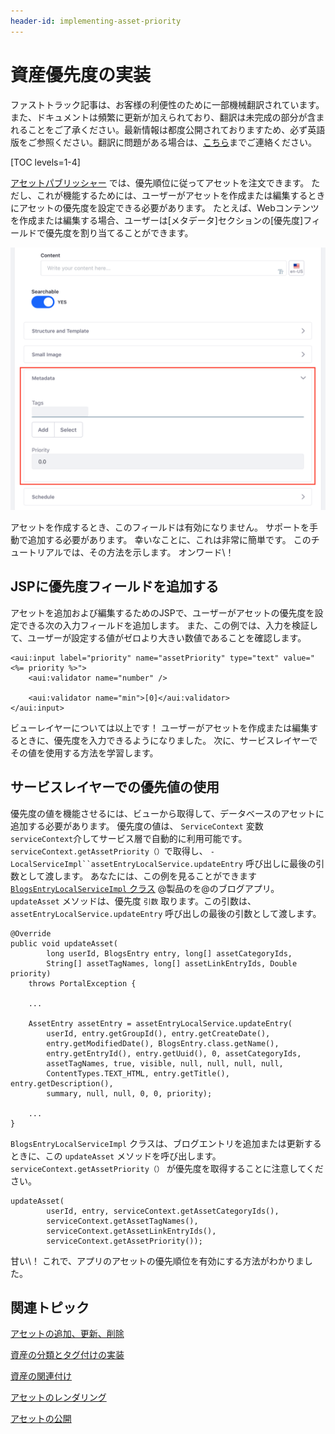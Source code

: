 ```yaml
---
header-id: implementing-asset-priority
---
```


# 資産優先度の実装

<p class="alert alert-info"><span class="wysiwyg-color-blue120">ファストトラック記事は、お客様の利便性のために一部機械翻訳されています。また、ドキュメントは頻繁に更新が加えられており、翻訳は未完成の部分が含まれることをご了承ください。最新情報は都度公開されておりますため、必ず英語版をご参照ください。翻訳に問題がある場合は、<a href="mailto:support-content-jp@liferay.com">こちら</a>までご連絡ください。</span></p>

[TOC levels=1-4]

[アセットパブリッシャー](/docs/7-1/user/-/knowledge_base/u/publishing-assets) では、優先順位に従ってアセットを注文できます。 ただし、これが機能するためには、ユーザーがアセットを作成または編集するときにアセットの優先度を設定できる必要があります。 たとえば、Webコンテンツを作成または編集する場合、ユーザーは[メタデータ]セクションの[優先度]フィールドで優先度を割り当てることができます。

![図1：優先度フィールドでは、ユーザーがアセットの優先度を設定できます。](../../images/web-content-categorization.png)

アセットを作成するとき、このフィールドは有効になりません。 サポートを手動で追加する必要があります。 幸いなことに、これは非常に簡単です。 このチュートリアルでは、その方法を示します。 オンワード\！

## JSPに優先度フィールドを追加する

アセットを追加および編集するためのJSPで、ユーザーがアセットの優先度を設定できる次の入力フィールドを追加します。 また、この例では、入力を検証して、ユーザーが設定する値がゼロより大きい数値であることを確認します。

    <aui:input label="priority" name="assetPriority" type="text" value="<%= priority %>">
        <aui:validator name="number" />
    
        <aui:validator name="min">[0]</aui:validator>
    </aui:input>

ビューレイヤーについては以上です！ ユーザーがアセットを作成または編集するときに、優先度を入力できるようになりました。 次に、サービスレイヤーでその値を使用する方法を学習します。

## サービスレイヤーでの優先値の使用

優先度の値を機能させるには、ビューから取得して、データベースのアセットに追加する必要があります。 優先度の値は、 `ServiceContext` 変数 `serviceContext`介してサービス層で自動的に利用可能です。 `serviceContext.getAssetPriority（）`で取得し、 `-LocalServiceImpl``assetEntryLocalService.updateEntry` 呼び出しに最後の引数として渡します。 あなたには、この例を見ることができます [ `BlogsEntryLocalServiceImpl` クラス](https://github.com/liferay/liferay-portal/blob/master/modules/apps/blogs/blogs-service/src/main/java/com/liferay/blogs/service/impl/BlogsEntryLocalServiceImpl.java) @製品のを@のブログアプリ。 `updateAsset` メソッドは、優先度 `引数` 取ります。この引数は、 `assetEntryLocalService.updateEntry` 呼び出しの最後の引数として渡します。

    @Override
    public void updateAsset(
            long userId, BlogsEntry entry, long[] assetCategoryIds,
            String[] assetTagNames, long[] assetLinkEntryIds, Double priority)
        throws PortalException {
    
        ...
    
        AssetEntry assetEntry = assetEntryLocalService.updateEntry(
            userId, entry.getGroupId(), entry.getCreateDate(),
            entry.getModifiedDate(), BlogsEntry.class.getName(),
            entry.getEntryId(), entry.getUuid(), 0, assetCategoryIds,
            assetTagNames, true, visible, null, null, null, null,
            ContentTypes.TEXT_HTML, entry.getTitle(), entry.getDescription(),
            summary, null, null, 0, 0, priority);
    
        ...
    }

`BlogsEntryLocalServiceImpl` クラスは、ブログエントリを追加または更新するときに、この `updateAsset` メソッドを呼び出します。 `serviceContext.getAssetPriority（）` が優先度を取得することに注意してください。

    updateAsset(
            userId, entry, serviceContext.getAssetCategoryIds(),
            serviceContext.getAssetTagNames(),
            serviceContext.getAssetLinkEntryIds(),
            serviceContext.getAssetPriority());

甘い\！ これで、アプリのアセットの優先順位を有効にする方法がわかりました。

## 関連トピック

[アセットの追加、更新、削除](/docs/7-1/tutorials/-/knowledge_base/t/adding-updating-and-deleting-assets)

[資産の分類とタグ付けの実装](/docs/7-1/tutorials/-/knowledge_base/t/implementing-asset-categorization-and-tagging)

[資産の関連付け](/docs/7-1/tutorials/-/knowledge_base/t/relating-assets)

[アセットのレンダリング](/docs/7-1/tutorials/-/knowledge_base/t/rendering-an-asset)

[アセットの公開](/docs/7-1/user/-/knowledge_base/u/publishing-assets)

